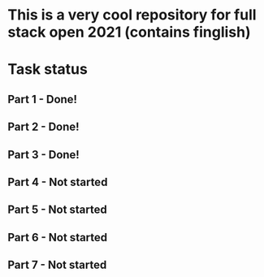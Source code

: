 # This is a very cool repository for full stack open 2021 (contains finglish)


# Task status
## Part 1 - Done!
## Part 2 - Done!
## Part 3 - Done!
## Part 4 - Not started
## Part 5 - Not started
## Part 6 - Not started 
## Part 7 - Not started